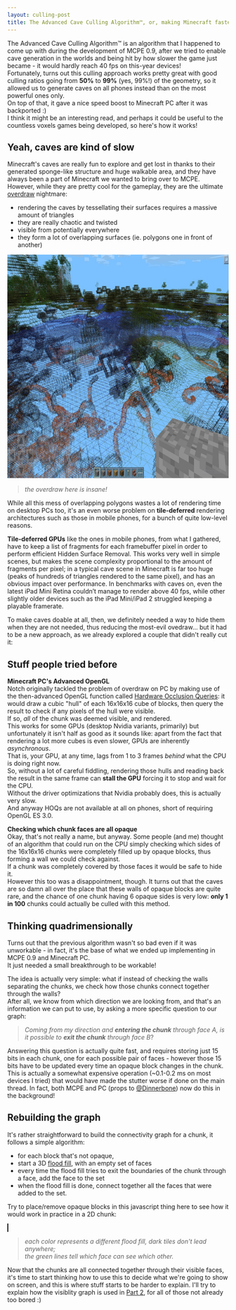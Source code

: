 ```yaml
---
layout: culling-post
title: The Advanced Cave Culling Algorithm™, or, making Minecraft faster
---
```


The Advanced Cave Culling Algorithm™ is an algorithm that I happened to come up with during the development of MCPE 0.9, after we tried to enable cave generation in the worlds and being hit by how slower the game just became - it would hardly reach 40 fps on this-year devices!  
Fortunately, turns out this culling approach works pretty great with good culling ratios going from **50%** to **99%** (yes, 99%!) of the geometry, so it allowed us to generate caves on all phones instead than on the most powerful ones only.  
On top of that, it gave a nice speed boost to Minecraft PC after it was backported :)  
I think it might be an interesting read, and perhaps it could be useful to the countless voxels games being developed, so here's how it works!

Yeah, caves are kind of slow
----

Minecraft's caves are really fun to explore and get lost in thanks to their generated sponge-like structure and huge walkable area, and they have always been a part of Minecraft we wanted to bring over to MCPE.  
However, while they are pretty cool for the gameplay, they are the ultimate [overdraw](http://en.wikipedia.org/wiki/Fillrate) nightmare:  
* rendering the caves by tessellating their surfaces requires a massive amount of triangles
* they are really chaotic and twisted
* visible from potentially everywhere
* they form a lot of overlapping surfaces (ie. polygons one in front of another)

<img src="/images/cull_before.jpg" width="830" height="509">

> *the overdraw here is insane!*

While all this mess of overlapping polygons wastes a lot of rendering time on desktop PCs too, it's an even worse problem on **tile-deferred** rendering architectures such as those in mobile phones, for a bunch of quite low-level reasons.

**Tile-deferred GPUs** like the ones in mobile phones, from what I gathered, have to keep a list of fragments for each framebuffer pixel in order to perform efficient Hidden Surface Removal. This works very well in simple scenes, but makes the scene complexity proportional to the amount of fragments per pixel; in a typical cave scene in Minecraft is far too huge (peaks of hundreds of triangles rendered to the same pixel), and has an obvious impact over performance.
In benchmarks with caves on, even the latest iPad Mini Retina couldn’t manage to render above 40 fps, while other slightly older devices such as the iPad Mini/iPad 2 struggled keeping a playable framerate.

To make caves doable at all, then, we definitely needed a way to hide them when they are not needed, thus reducing the most-evil ovedraw... but it had to be a new approach, as we already explored a couple that didn't really cut it:

Stuff people tried before
----

**Minecraft PC's Advanced OpenGL**  
Notch originally tackled the problem of overdraw on PC by making use of the then-advanced OpenGL function called [Hardware Occlusion Queries](http://archive.gamedev.net/archive/reference/programming/features/occlusionculling/index.html): it would draw a cubic "hull" of each 16x16x16 cube of blocks, then query the result to check if any pixels of the hull were visible.  
If so, *all* of the chunk was deemed visible, and rendered.  
This works for some GPUs (desktop Nvidia variants, primarily) but unfortunately it isn't half as good as it sounds like: apart from the fact that rendering a lot more cubes is even slower, GPUs are inherently *asynchronous*.  
That is, your GPU, at any time, lags from 1 to 3 frames *behind* what the CPU is doing right now.  
So, without a lot of careful fiddling, rendering those hulls and reading back the result in the same frame can **stall the GPU** forcing it to stop and wait for the CPU.  
Without the driver optimizations that Nvidia probably does, this is actually very slow.  
And anyway HOQs are not available at all on phones, short of requiring OpenGL ES 3.0.

**Checking which chunk faces are all opaque**  
Okay, that's not really a name, but anyway.
Some people (and me) thought of an algorithm that could run on the CPU simply checking which sides of the 16x16x16 chunks were completely filled up by opaque blocks, thus forming a wall we could check against.  
If a chunk was completely covered by those faces it would be safe to hide it.  
However this too was a disappointment, though. It turns out that the caves are so damn all over the place that these walls of opaque blocks are quite rare, and the chance of one chunk having 6 opaque sides is very low: **only 1 in 100** chunks could actually be culled with this method.

Thinking quadrimensionally
----

Turns out that the previous algorithm wasn't so bad even if it was unworkable - in fact, it's the base of what we ended up implementing in MCPE 0.9 and Minecraft PC.  
It just needed a small breakthrough to be workable!  

The idea is actually very simple: what if instead of checking the walls separating the chunks, we check how those chunks connect together through the walls?  
After all, we know from which direction we are looking from, and that's an information we can put to use, by asking a more specific question to our graph:  

>*Coming from my direction and **entering the chunk** through face A, is it possible to **exit the chunk** through face B*?

Answering this question is actually quite fast, and requires storing just 15 bits in each chunk, one for each possible pair of faces - however those 15 bits have to be updated every time an opaque block changes in the chunk.  
This is actually a somewhat expensive operation (~0.1-0.2 ms on most devices I tried) that would have made the stutter worse if done on the main thread. In fact, both MCPE and PC (props to [@Dinnerbone](https://twitter.com/Dinnerbone)) now do this in the background!

Rebuilding the graph
-----------

It's rather straightforward to build the connectivity graph for a chunk, it follows a simple algorithm:
* for each block that's not opaque,
* start a 3D [flood fill](http://en.wikipedia.org/wiki/Flood_fill), with an empty set of faces
* every time the flood fill tries to exit the boundaries of the chunk through a face, add the face to the set
* when the flood fill is done, connect together all the faces that were added to the set.

Try to place/remove opaque blocks in this javascript thing here to see how it would work in practice in a 2D chunk:  

<canvas id="example1" width="610" height="610"
style="border:1px solid #000000;">
</canvas>
>*each color represents a different flood fill, dark tiles don't lead anywhere;  
>the green lines tell which face can see which other.*

Now that the chunks are all connected together through their visible faces, it's time to start thinking how to use this to decide what we're going to show on screen, and this is where stuff starts to be harder to explain.
I'll try to explain how the visiblity graph is used in [Part 2](http://localhost:4000/2014/07/22/visibility-2.html), for all of those not already too bored :)
